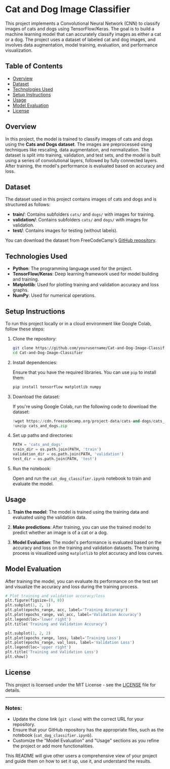 # Cat and Dog Image Classifier

This project implements a Convolutional Neural Network (CNN) to classify images of cats and dogs using TensorFlow/Keras. The goal is to build a machine learning model that can accurately classify images as either a cat or a dog. The project uses a dataset of labeled cat and dog images, and involves data augmentation, model training, evaluation, and performance visualization.

## Table of Contents

- [Overview](#overview)
- [Dataset](#dataset)
- [Technologies Used](#technologies-used)
- [Setup Instructions](#setup-instructions)
- [Usage](#usage)
- [Model Evaluation](#model-evaluation)
- [License](#license)

## Overview

In this project, the model is trained to classify images of cats and dogs using the **Cats and Dogs dataset**. The images are preprocessed using techniques like rescaling, data augmentation, and normalization. The dataset is split into training, validation, and test sets, and the model is built using a series of convolutional layers, followed by fully connected layers. After training, the model's performance is evaluated based on accuracy and loss.

## Dataset

The dataset used in this project contains images of cats and dogs and is structured as follows:

- **train/**: Contains subfolders `cats/` and `dogs/` with images for training.
- **validation/**: Contains subfolders `cats/` and `dogs/` with images for validation.
- **test/**: Contains images for testing (without labels).

You can download the dataset from FreeCodeCamp's [GitHub repository](https://github.com/freeCodeCamp/boilerplate-cat-and-dog-image-classifier).

## Technologies Used

- **Python**: The programming language used for the project.
- **TensorFlow/Keras**: Deep learning framework used for model building and training.
- **Matplotlib**: Used for plotting training and validation accuracy and loss graphs.
- **NumPy**: Used for numerical operations.

## Setup Instructions

To run this project locally or in a cloud environment like Google Colab, follow these steps:

1. Clone the repository:

   ```bash
   git clone https://github.com/yourusername/Cat-and-Dog-Image-Classifier.git
   cd Cat-and-Dog-Image-Classifier
   ```

2. Install dependencies:
   
   Ensure that you have the required libraries. You can use `pip` to install them:

   ```bash
   pip install tensorflow matplotlib numpy
   ```

3. Download the dataset:
   
   If you're using Google Colab, run the following code to download the dataset:

   ```python
   !wget https://cdn.freecodecamp.org/project-data/cats-and-dogs/cats_and_dogs.zip
   !unzip cats_and_dogs.zip
   ```

4. Set up paths and directories:

   ```python
   PATH = 'cats_and_dogs'
   train_dir = os.path.join(PATH, 'train')
   validation_dir = os.path.join(PATH, 'validation')
   test_dir = os.path.join(PATH, 'test')
   ```

5. Run the notebook:

   Open and run the `cat_dog_classifier.ipynb` notebook to train and evaluate the model.

## Usage

1. **Train the model**: The model is trained using the training data and evaluated using the validation data.

2. **Make predictions**: After training, you can use the trained model to predict whether an image is of a cat or a dog.

3. **Model Evaluation**: The model's performance is evaluated based on the accuracy and loss on the training and validation datasets. The training process is visualized using `matplotlib` to plot accuracy and loss curves.

## Model Evaluation

After training the model, you can evaluate its performance on the test set and visualize the accuracy and loss during the training process.

```python
# Plot training and validation accuracy/loss
plt.figure(figsize=(8, 8))
plt.subplot(1, 2, 1)
plt.plot(epochs_range, acc, label='Training Accuracy')
plt.plot(epochs_range, val_acc, label='Validation Accuracy')
plt.legend(loc='lower right')
plt.title('Training and Validation Accuracy')

plt.subplot(1, 2, 2)
plt.plot(epochs_range, loss, label='Training Loss')
plt.plot(epochs_range, val_loss, label='Validation Loss')
plt.legend(loc='upper right')
plt.title('Training and Validation Loss')
plt.show()
```

## License

This project is licensed under the MIT License - see the [LICENSE](LICENSE) file for details.

---

### Notes:
- Update the clone link (`git clone`) with the correct URL for your repository.
- Ensure that your GitHub repository has the appropriate files, such as the notebook (`cat_dog_classifier.ipynb`).
- Customize the "Model Evaluation" and "Usage" sections as you refine the project or add more functionalities.

This README will give other users a comprehensive view of your project and guide them on how to set it up, use it, and understand the results.
